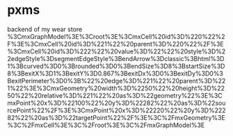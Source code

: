 # pxms
backend of my wear store
%3CmxGraphModel%3E%3Croot%3E%3CmxCell%20id%3D%220%22%2F%3E%3CmxCell%20id%3D%221%22%20parent%3D%220%22%2F%3E%3CmxCell%20id%3D%222%22%20value%3D%22%22%20style%3D%22edgeStyle%3DsegmentEdgeStyle%3BendArrow%3Dclassic%3Bhtml%3D1%3Bcurved%3D0%3Brounded%3D0%3BendSize%3D8%3BstartSize%3D8%3BexitX%3D1%3BexitY%3D0.867%3BexitDx%3D0%3BexitDy%3D0%3BexitPerimeter%3D0%3B%22%20edge%3D%221%22%20parent%3D%221%22%3E%3CmxGeometry%20width%3D%2250%22%20height%3D%2250%22%20relative%3D%221%22%20as%3D%22geometry%22%3E%3CmxPoint%20x%3D%22100%22%20y%3D%22282%22%20as%3D%22sourcePoint%22%2F%3E%3CmxPoint%20x%3D%22220%22%20y%3D%22282%22%20as%3D%22targetPoint%22%2F%3E%3C%2FmxGeometry%3E%3C%2FmxCell%3E%3C%2Froot%3E%3C%2FmxGraphModel%3E
